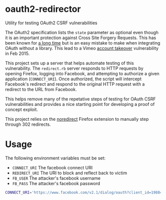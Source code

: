 # oauth2-redirector
Utility for testing OAuth2 CSRF vulnerabilities

The OAuth2 specification lists the `state` parameter as optional even though it
is an important protection against Cross Site Forgery Requests. This has been
known for [a long time](http://homakov.blogspot.com/2012/07/saferweb-most-common-oauth2.html)
but is an easy mistake to make when integrating OAuth without a library. This
lead to a Vimeo [account takeover](https://tam7t.com/vimeo-account-takeover/)
vulnerability in Feb 2015.

This project sets up a server that helps automate testing of this vulnerability.
The `redirect.rb` server responds to HTTP requests by opening Firefox, logging
into Facebook, and attempting to authorize a given application (`CONNECT_URI`).
Once authorized, the script will intercept Facebook's redirect and respond to
the original HTTP request with a redirect to the URL from Facebook.

This helps remove many of the repetative steps of testing for OAuth CSRF
vulnerabilities and provides a nice starting point for developing a proof of
concept exploit.

This project relies on the [noredirect](http://code.kliu.org/noredirect/)
Firefox extension to manually step through 302 redirects.

# Usage
The following environment variables must be set:
* `CONNECT_URI` The facebook connect URI
* `REDIRECT_URI` The URI to block and reflect back to victim
* `FB_USER` The attacker's facebook username
* `FB_PASS` The attacker's facebook password

```bash
CONNECT_URI='https://www.facebook.com/v2.1/dialog/oauth?client_id=19884028963&redirect_uri=https%3A%2F%2Fvimeo.com%2Fsettings%2Fapps%3Faction%3Dconnect%26service%3Dfacebook&scope=email,public_profile,publish_actions,user_friends' REDIRECT_URI='https://vimeo.com' FB_USER='facebookusername' FB_PASS='facebookpassword' ruby redirect.rb
```